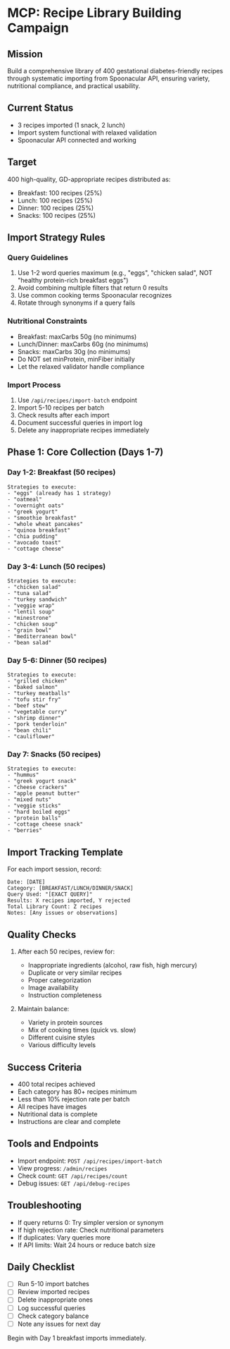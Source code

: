 # MCP: Recipe Library Building Campaign

## Mission

Build a comprehensive library of 400 gestational diabetes-friendly recipes through systematic importing from Spoonacular API, ensuring variety, nutritional compliance, and practical usability.

## Current Status

- 3 recipes imported (1 snack, 2 lunch)
- Import system functional with relaxed validation
- Spoonacular API connected and working

## Target

400 high-quality, GD-appropriate recipes distributed as:

- Breakfast: 100 recipes (25%)
- Lunch: 100 recipes (25%)
- Dinner: 100 recipes (25%)
- Snacks: 100 recipes (25%)

## Import Strategy Rules

### Query Guidelines

1. Use 1-2 word queries maximum (e.g., "eggs", "chicken salad", NOT "healthy protein-rich breakfast eggs")
2. Avoid combining multiple filters that return 0 results
3. Use common cooking terms Spoonacular recognizes
4. Rotate through synonyms if a query fails

### Nutritional Constraints

- Breakfast: maxCarbs 50g (no minimums)
- Lunch/Dinner: maxCarbs 60g (no minimums)
- Snacks: maxCarbs 30g (no minimums)
- Do NOT set minProtein, minFiber initially
- Let the relaxed validator handle compliance

### Import Process

1. Use `/api/recipes/import-batch` endpoint
2. Import 5-10 recipes per batch
3. Check results after each import
4. Document successful queries in import log
5. Delete any inappropriate recipes immediately

## Phase 1: Core Collection (Days 1-7)

### Day 1-2: Breakfast (50 recipes)

```
Strategies to execute:
- "eggs" (already has 1 strategy)
- "oatmeal"
- "overnight oats"
- "greek yogurt"
- "smoothie breakfast"
- "whole wheat pancakes"
- "quinoa breakfast"
- "chia pudding"
- "avocado toast"
- "cottage cheese"
```

### Day 3-4: Lunch (50 recipes)

```
Strategies to execute:
- "chicken salad"
- "tuna salad"
- "turkey sandwich"
- "veggie wrap"
- "lentil soup"
- "minestrone"
- "chicken soup"
- "grain bowl"
- "mediterranean bowl"
- "bean salad"
```

### Day 5-6: Dinner (50 recipes)

```
Strategies to execute:
- "grilled chicken"
- "baked salmon"
- "turkey meatballs"
- "tofu stir fry"
- "beef stew"
- "vegetable curry"
- "shrimp dinner"
- "pork tenderloin"
- "bean chili"
- "cauliflower"
```

### Day 7: Snacks (50 recipes)

```
Strategies to execute:
- "hummus"
- "greek yogurt snack"
- "cheese crackers"
- "apple peanut butter"
- "mixed nuts"
- "veggie sticks"
- "hard boiled eggs"
- "protein balls"
- "cottage cheese snack"
- "berries"
```

## Import Tracking Template

For each import session, record:

```
Date: [DATE]
Category: [BREAKFAST/LUNCH/DINNER/SNACK]
Query Used: "[EXACT QUERY]"
Results: X recipes imported, Y rejected
Total Library Count: Z recipes
Notes: [Any issues or observations]
```

## Quality Checks

1. After each 50 recipes, review for:
   - Inappropriate ingredients (alcohol, raw fish, high mercury)
   - Duplicate or very similar recipes
   - Proper categorization
   - Image availability
   - Instruction completeness

2. Maintain balance:
   - Variety in protein sources
   - Mix of cooking times (quick vs. slow)
   - Different cuisine styles
   - Various difficulty levels

## Success Criteria

- 400 total recipes achieved
- Each category has 80+ recipes minimum
- Less than 10% rejection rate per batch
- All recipes have images
- Nutritional data is complete
- Instructions are clear and complete

## Tools and Endpoints

- Import endpoint: `POST /api/recipes/import-batch`
- View progress: `/admin/recipes`
- Check count: `GET /api/recipes/count`
- Debug issues: `GET /api/debug-recipes`

## Troubleshooting

- If query returns 0: Try simpler version or synonym
- If high rejection rate: Check nutritional parameters
- If duplicates: Vary queries more
- If API limits: Wait 24 hours or reduce batch size

## Daily Checklist

- [ ] Run 5-10 import batches
- [ ] Review imported recipes
- [ ] Delete inappropriate ones
- [ ] Log successful queries
- [ ] Check category balance
- [ ] Note any issues for next day

Begin with Day 1 breakfast imports immediately.
